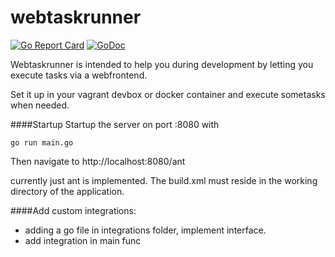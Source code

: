 # webtaskrunner

[![Go Report Card](https://goreportcard.com/badge/github.com/Oppodelldog/webtaskrunner)](https://goreportcard.com/report/github.com/Oppodelldog/webtaskrunner) [![GoDoc](https://godoc.org/github.com/Oppodelldog/webtaskrunner?status.svg)](https://godoc.org/github.com/Oppodelldog/webtaskrunner)

Webtaskrunner is intended to help you during development by letting you execute tasks via a webfrontend.

Set it up in your vagrant devbox or docker container and execute sometasks when needed.

####Startup
Startup the server on port :8080 with

    go run main.go
    
Then navigate to http://localhost:8080/ant

currently just ant is implemented.
The build.xml must reside in the working directory of the application.

####Add custom integrations:

* adding a go file in integrations folder, implement interface.
* add integration in main func